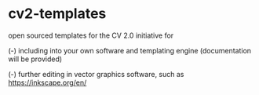 # cv2-templates
open sourced templates for the CV 2.0 initiative for

(-) including into your own software and templating engine (documentation will be provided)

(-) further editing in vector graphics software, such as https://inkscape.org/en/
